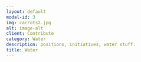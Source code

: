 ```yaml
---
layout: default
modal-id: 3
img: carrots2.jpg
alt: image-alt
client: Contribute
category: Water
description: positions, initiatives, water stuff.
title: Water
---
```

